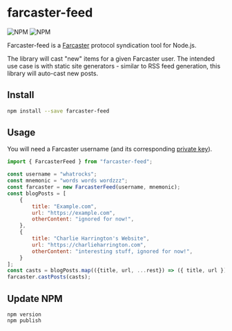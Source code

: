 # farcaster-feed

![NPM](https://img.shields.io/npm/l/farcaster-feed?no-cache)
![NPM](https://img.shields.io/npm/v/farcaster-feed?no-cache)

Farcaster-feed is a [Farcaster](https://farcaster.xyz) protocol syndication tool for Node.js. 

The library will cast "new" items for a given Farcaster user. The intended use case is with static site generators - similar to RSS feed generation, this library will auto-cast new posts.

## Install

```bash
npm install --save farcaster-feed
```

## Usage

You will need a Farcaster username (and its corresponding [private key](https://farcasterxyz.notion.site/Find-your-Farcaster-private-key-c409a0c2b036467d8f5172ff8df3bc9d)).

```javascript
import { FarcasterFeed } from "farcaster-feed";

const username = "whatrocks";
const mnemonic = "words words wordzzz";
const farcaster = new FarcasterFeed(username, mnemonic);
const blogPosts = [
    {
        title: "Example.com",
        url: "https://example.com",
        otherContent: "ignored for now!",
    },
    {
        title: "Charlie Harrington's Website",
        url: "https://charlieharrington.com",
        otherContent: "interesting stuff, ignored for now!", 
    }
];
const casts = blogPosts.map(({title, url, ...rest}) => ({ title, url }));
farcaster.castPosts(casts);
```

## Update NPM

```
npm version
npm publish
```
